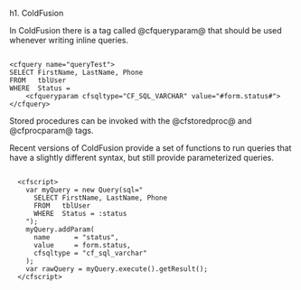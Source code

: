 h1. ColdFusion

In ColdFusion there is a tag called @cfqueryparam@ that should be used whenever writing inline queries.

<code>
&lt;cfquery name="queryTest">
SELECT FirstName, LastName, Phone
FROM   tblUser
WHERE  Status =
    &lt;cfqueryparam cfsqltype="CF_SQL_VARCHAR" value="#form.status#">
&lt;/cfquery>
</code>

Stored procedures can be invoked with the @cfstoredproc@ and @cfprocparam@ tags.

Recent versions of ColdFusion provide a set of functions to run queries that
have a slightly different syntax, but still provide parameterized queries.

<code>
  &lt;cfscript>
    var myQuery = new Query(sql="
      SELECT FirstName, LastName, Phone
      FROM   tblUser
      WHERE  Status = :status
    ");
    myQuery.addParam(
      name      = "status",
      value     = form.status,
      cfsqltype = "cf_sql_varchar"
    );
    var rawQuery = myQuery.execute().getResult();
  &lt;/cfscript>
</code>
